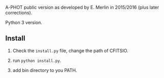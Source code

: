 A-PHOT public version as developed by E. Merlin in 2015/2016 (plus later corrections).

Python 3 version.

## Install

1. Check the `install.py` file, change the path of CFITSIO.

2. run `python install.py`.

3. add bin directory to you PATH.